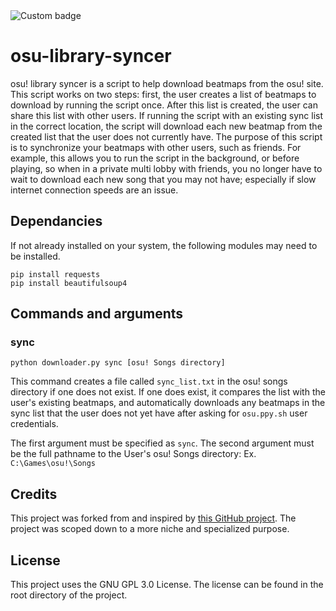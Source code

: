 <img alt="Custom badge" src="https://img.shields.io/badge/python-3.5-brightgreen.svg?logo=python&logoColor=yellow">

# osu-library-syncer

osu! library syncer is a script to help download beatmaps from the osu! site.
This script works on two steps: first, the user creates a list of beatmaps to
download by running the script once. After this list is created, the user can
share this list with other users. If running the script with an existing sync
list in the correct location, the script will download each new beatmap from
the created list that the user does not currently have. The purpose of this
script is to synchronize your beatmaps with other users, such as friends. For
example, this allows you to run the script in the background, or before
playing, so when in a private multi lobby with friends, you no longer have to
wait to download each new song that you may not have; especially if slow
internet connection speeds are an issue.

## Dependancies

If not already installed on your system, the following modules may need to be installed.
```shell script
pip install requests
pip install beautifulsoup4
```

## Commands and arguments

### sync

```shell script
python downloader.py sync [osu! Songs directory]
```

This command creates a file called `sync_list.txt` in the osu! songs directory
if one does not exist. If one does exist, it compares the list with the user's
existing beatmaps, and automatically downloads any beatmaps in the sync list
that the user does not yet have after asking for `osu.ppy.sh` user credentials.

The first argument must be specified as `sync`. The second argument must be the
full pathname to the User's osu! Songs directory:  Ex. `C:\Games\osu!\Songs`

## Credits

This project was forked from and inspired by
[this GitHub project](https://github.com/altur13/osu-Downloader). The project
was scoped down to a more niche and specialized purpose.

## License

This project uses the GNU GPL 3.0 License. The license can be found in the root
directory of the project.